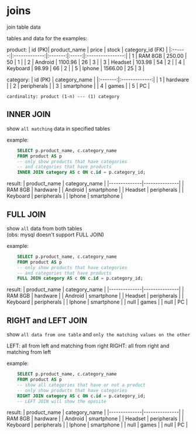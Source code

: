 # joins
join table data

tables and data for the examples: 

product:
| id (PK)| product_name  | price   | stock | category_id (FK) |
|:------:|:-------------:|:-------:|:-----:|:----------------:|
| 1      | RAM 8GB       | 250.00  | 50    | 1                |
| 2      | Android       | 1100.96 | 26    | 3                |
| 3      | Headset       | 103.98  | 54    | 2                |
| 4      | Keyboard      | 98.99   | 66    | 2                |
| 5      | Iphone        | 1566.00 | 25    | 3                |

category:
| id (PK) | category_name |
|:-------:|:-------------:|
|  1      |    hardware   |
|  2      |  peripherals  |
|  3      |   smartphone  |
|  4      |     games     |
|  5      |       PC      |

`cardinality: product (1-n) --- (1) category`


## INNER JOIN
show `all matching` data in specified tables

example: 
```sql
    SELECT p.product_name, c.category_name 
    FROM product AS p
    -- only show products that have categories
    -- and categories that have products
    INNER JOIN category AS c ON c.id = p.category_id;
```

result:
| product_name | category_name |
|--------------|---------------|
| RAM 8GB      | hardware      |
| Android      | smartphone    |
| Headset      | peripherals   |
| Keyboard     | peripherals   |
| Iphone       | smartphone    |


## FULL JOIN
show `all` data from both tables  
(obs: mysql doesn't support FULL JOIN)

example: 
```sql
    SELECT p.product_name, c.category_name 
    FROM product AS p
    -- only show products that have categories
    -- and categories that have products
    FULL JOIN category AS c ON c.id = p.category_id;
```

result:
| product_name | category_name |
|--------------|---------------|
| RAM 8GB      | hardware      |
| Android      | smartphone    |
| Headset      | peripherals   |
| Keyboard     | peripherals   |
| Iphone       | smartphone    |
| null         | games         |
| null         | PC            |


## RIGHT and LEFT JOIN
show `all data from one table` and `only the matching values on the other`  

LEFT: all from left and matching from right
RIGHT: all from right and matching from left


example: 
```sql
    SELECT p.product_name, c.category_name 
    FROM product AS p
    -- show all categories that have or not a product
    -- only show products that have categories
    RIGHT JOIN category AS c ON c.id = p.category_id;
    -- LEFT JOIN will show the oposite
```

result:
| product_name | category_name |
|--------------|---------------|
| RAM 8GB      | hardware      |
| Android      | smartphone    |
| Headset      | peripherals   |
| Keyboard     | peripherals   |
| Iphone       | smartphone    |
| null         | games         |
| null         | PC            |
